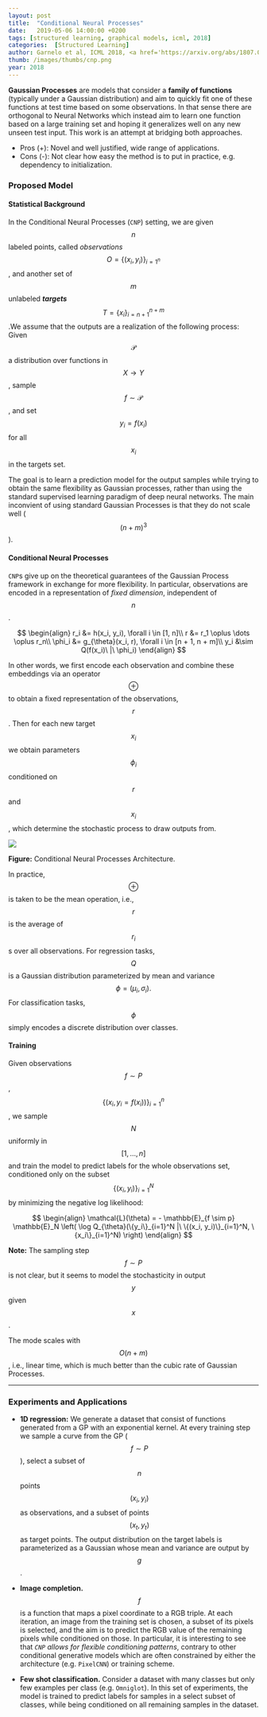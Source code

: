 ```yaml
---
layout: post
title:  "Conditional Neural Processes"
date:   2019-05-06 14:00:00 +0200
tags: [structured learning, graphical models, icml, 2018]
categories:  [Structured Learning]
author: Garnelo et al, ICML 2018, <a href='https://arxiv.org/abs/1807.01613' target='_blank'>[link]</a>
thumb: /images/thumbs/cnp.png
year: 2018
---
```



<div class="summary">
<b>Gaussian Processes</b> are models that consider a <b>family of functions</b> (typically under a Gaussian distribution) and aim to quickly fit one of these functions at test time based on some observations. In that sense there are orthogonal to Neural Networks which instead aim to learn one function based on a large training set and hoping it generalizes well on any new unseen test input. This work is an attempt at bridging both approaches.
<ul>
<li><span class="procons">Pros (+):</span> Novel and well justified, wide range of applications.</li>
<li><span class="procons">Cons (-):</span> Not clear how easy the method is to put in practice, e.g. dependency to initialization.</li>
</ul>
</div>


<h3 class="section proposed"> Proposed Model</h3>

#### Statistical Background
  In the Conditional Neural Processes (`CNP`) setting, we are given $$n$$ labeled points, called *observations* $$O = \{(x_i, y_i)\}_{i=1^n}$$, and another set of $$m$$ unlabeled ***targets*** $$T = \{x_i\}_{i=n + 1}^{n + m}$$.We assume
that the outputs are a realization of the following process: Given $$\mathcal P$$ a distribution over functions in $$X \rightarrow Y$$, sample $$f \sim \mathcal P$$, and set $$y_i = f(x_i)$$ for all $$x_i$$ in the targets set.

The goal is to learn a prediction model for the output samples while trying to obtain the same flexibility as Gaussian processes, rather than using the standard supervised learning paradigm of deep neural networks.
The main inconvient of using standard Gaussian Processes is that they do not scale well ($$(n + m)^3$$).

#### Conditional Neural Processes
  `CNP`s give up on the theoretical guarantees of the Gaussian Process framework in exchange for more flexibility. In particular, observations are encoded in a representation of *fixed dimension*, independent of $$n$$.

$$
  \begin{align}
  r_i &= h(x_i, y_i), \forall i \in [1, n]\\
  r &= r_1 \oplus \dots \oplus r_n\\
  \phi_i &= g_{\theta}(x_i, r), \forall i \in [n + 1, n + m]\\
  y_i &\sim Q(f(x_i)\ |\ \phi_i)
  \end{align}
  $$

  In other words, we first encode each observation and combine these embeddings via  an operator $$\oplus$$ to obtain a fixed representation of the observations, $$r$$. Then for each new target $$x_i$$ we obtain parameters $$\phi_i$$ conditioned on $$r$$ and $$x_i$$, which determine the stochastic process to draw outputs from.


<div class="figure">
<img src="{{ site.baseurl }}/images/posts/conditional_neural_processes.png">
<p><b>Figure:</b> Conditional Neural Processes Architecture.</p>
</div>



  In practice, $$\oplus$$ is taken to be the mean operation, i.e., $$r$$ is the average of $$r_i$$s over all observations. For regression tasks, $$Q$$ is a Gaussian distribution parameterized by mean and variance $$\phi = (\mu_i, \sigma_i).$$  For classification tasks, $$\phi$$ simply encodes a discrete distribution over classes.

#### Training

Given observations $$f \sim P$$, $$\{(x_i, y_i = f(x_i))\}_{i=1}^n$$, we sample $$N$$ uniformly in $$[1, \dots, n]$$ and train the model to predict labels for the whole observations set, conditioned only on the subset  $$\{(x_i, y_i)\}_{i=1}^N$$ by minimizing the negative log likelihood:

$$
\begin{align}
\mathcal{L}(\theta) = - \mathbb{E}_{f \sim p} \mathbb{E}_N \left( \log Q_{\theta}(\{y_i\}_{i=1}^N |\ \{(x_i, y_i)\}_{i=1}^N, \{x_i\}_{i=1}^N) \right)
\end{align}
$$

**Note:** The sampling step $$f \sim P$$ is not clear, but it seems to model the stochasticity in output $$y$$ given $$x$$.

The mode scales with $$O(n + m)$$, i.e., linear time, which is much better than the cubic rate of Gaussian Processes.


---

<h3 class="section experiments"> Experiments and Applications </h3>


 * **1D regression:** We generate a  dataset that consist of functions generated from a GP with an exponential kernel.  At every training step we sample a curve from the GP ($$f \sim P$$), select a subset of $$n$$ points $$(x_i, y_i)$$ as observations, and a subset of points $$(x_t, y_t)$$ as target points. The output distribution on the target labels is parameterized as a Gaussian whose mean and variance are output by $$g$$.

 * **Image completion.** $$f$$ is a function that maps a pixel coordinate to a RGB triple. At each iteration, an image from the training set is chosen, a subset of its pixels is selected, and the aim is to predict the RGB value of the remaining pixels while conditioned on those. In particular, it is interesting to see that *`CNP` allows for flexible conditioning patterns*, contrary to other conditional generative models which are often constrained by either the architecture (e.g. `PixelCNN`) or training scheme.

 * **Few shot classification.** Consider a dataset with many classes but only few examples per class (e.g. `Omniglot`). In this set of experiments, the model is trained to predict labels for samples in a select subset of classes, while being conditioned on all remaining samples in the dataset.
